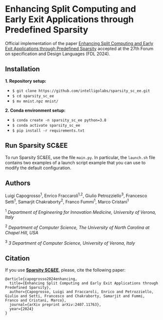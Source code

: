 # Enhancing Split Computing and Early Exit Applications through Predefined Sparsity #

Official implementation of the paper [Enhancing Split Computing and Early Exit Applications through Predefined Sparsity](intelligolabs.github.io/sparsity_sc_ee/) accepted at the 27th Forum on specification and Design Languages (FDL 2024).

## Installation ##
**1. Repository setup:**
* `$ git clone https://github.com/intelligolabs/sparsity_sc_ee.git`
* `$ cd sparsity_sc_ee`
* `$ mv mnist.npz mnist/`

**2. Conda environment setup:**
* `$ conda create -n sparsity_sc_ee python=3.8`
* `$ conda activate sparsity_sc_ee`
* `$ pip install -r requirements.txt`

## Run Sparsity SC&EE ##
To run Sparsity SC&EE, use the file `main.py`.
In particular, the `launch.sh` file contains two examples of a launch script example that you can use to modify the default configuration.

## Authors ##
Luigi Capogrosso<sup>1</sup>, Enrico Fraccaroli<sup>1,2</sup>, Giulio Petrozziello<sup>3</sup>, Francesco Setti<sup>1</sup>, Samarjit Chakraborty<sup>2</sup>, Franco Fummi<sup>1</sup>, Marco Cristani<sup>1</sup>

<sup>1</sup> *Department of Engineering for Innovation Medicine, University of Verona, Italy*

<sup>2</sup> *Department of Computer Science, The University of North Carolina at Chapel Hill, USA*

<sup>3</sup> *3 Department of Computer Science, University of Verona, Italy*

## Citation ##
If you use [**Sparsity SC&EE**](https://arxiv.org/abs/2407.11763), please, cite the following paper:
```
@article{capogrosso2024enhancing,
  title={Enhancing Split Computing and Early Exit Applications through Predefined Sparsity},
  author={Capogrosso, Luigi and Fraccaroli, Enrico and Petrozziello, Giulio and Setti, Francesco and Chakraborty, Samarjit and Fummi, Franco and Cristani, Marco},
  journal={arXiv preprint arXiv:2407.11763},
  year={2024}
}
```
